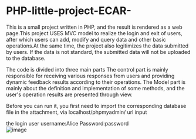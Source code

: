 # PHP-little-project-ECAR-
This is a small project written in PHP, and the result is rendered as a web page.This project USES MVC model to realize the login and exit of users, after which users can add, modify and query data and other basic operations.At the same time, the project also legitimizes the data submitted by users. If the data is not standard, the submitted data will not be uploaded to the database.

The code is divided into three main parts
The control part is mainly responsible for receiving various responses from users and providing dynamic feedback results according to their operations. The Model part is mainly about the definition and implementation of some methods, and the user's operation results are presented through view.

Before you can run it, you first need to import the corresponding database file in the attachment, via localhost/phpmyadmin/  url input

the login user username:Alice    Password:password  
![image]()
